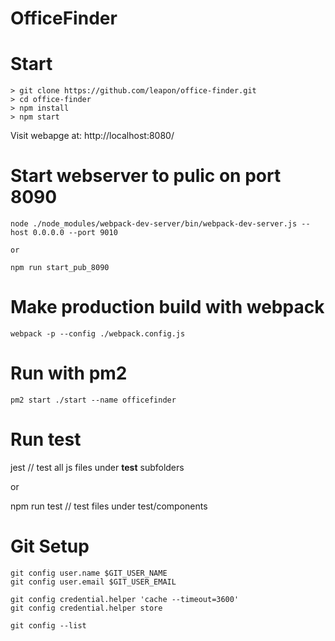 # OfficeFinder

# Start
```
> git clone https://github.com/leapon/office-finder.git
> cd office-finder
> npm install
> npm start
```

Visit webapge at: http://localhost:8080/


# Start webserver to pulic on port 8090
```
node ./node_modules/webpack-dev-server/bin/webpack-dev-server.js --host 0.0.0.0 --port 9010

or

npm run start_pub_8090
```

# Make production build with webpack
```
webpack -p --config ./webpack.config.js 
```

# Run with pm2
```
pm2 start ./start --name officefinder 
```

# Run test

jest  // test all js files under __test__ subfolders

or 

npm run test  // test files under test/components


# Git Setup
```
git config user.name $GIT_USER_NAME
git config user.email $GIT_USER_EMAIL

git config credential.helper 'cache --timeout=3600'
git config credential.helper store

git config --list
```

